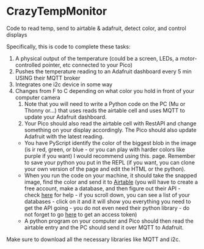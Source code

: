 # CrazyTempMonitor
Code to read temp, send to airtable &amp; adafruit, detect color, and control displays

Specifically, this is code to complete these tasks: 
1. A physical output of the temperature (could be a screen, LEDs, a motor-controlled pointer, etc connected to your Pico)
2. Pushes the temperature reading to an Adafruit dashboard every 5 min USING their MQTT broker
3. Integrates one i2c device in some way 
4. Changes from F to C depending on what color you hold in front of your computer camera
    1. Note that you will need to write a Python code on the PC (Mu or Thonny or…) that uses reads the airtable cell and uses MQTT to update your Adafruit dashboard.
    2. Your Pico should also read the airtable cell with RestAPI and change something on your display accordingly. The Pico should also update Adafruit with the latest reading.
    - You have PyScript identify the color of the biggest blob in the image (is ir red, green, or blue - or you can play with harder colors like purple if you want) I would recommend using this. page. Remember to save your python you put in the REPL (if you want, you can clone your own version of the page and edit the HTML or the python).
    - When you run the code on your machine, it should take the snapped image, find the color and send it to [Airtable](https://www.airtable.com/) (you will have to create a free account, make a database, and then figure out their API - check [here](https://airtable.com/developers/web/api/introduction) for help - if you scroll down, you can see a list of your databases - click on it and it will show you everything you need to get the API going - you do not even need their python library - do not forget to go [here](https://airtable.com/create/tokens) to get an access token)
    - A python program on your computer and Pico should then read the airtable entry and the PC should send it over MQTT to Adafruit.
  

Make sure to download all the necessary libraries like MQTT and i2c. 
